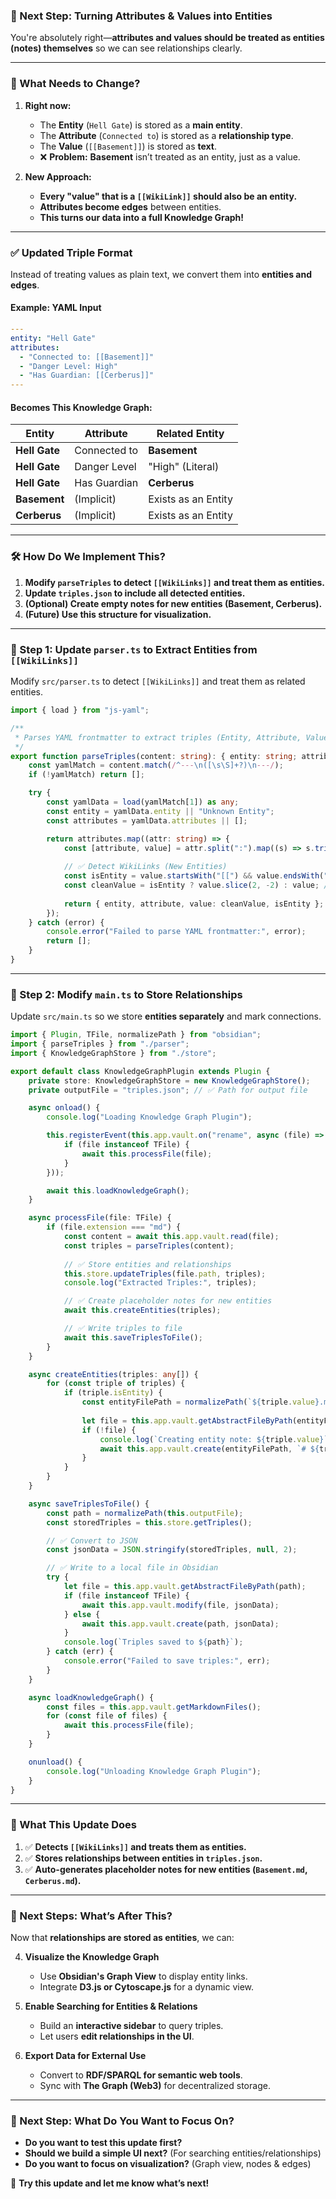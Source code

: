 ### **🚀 Next Step: Turning Attributes & Values into Entities**

You're absolutely right—**attributes and values should be treated as entities (notes) themselves** so we can see relationships clearly.

---

### **🔹 What Needs to Change?**

1. **Right now:**
    
    - The **Entity** (`Hell Gate`) is stored as a **main entity**.
    - The **Attribute** (`Connected to`) is stored as a **relationship type**.
    - The **Value** (`[[Basement]]`) is stored as **text**.
    - ❌ **Problem:** **Basement** isn’t treated as an entity, just as a value.
2. **New Approach:**
    
    - **Every "value" that is a `[[WikiLink]]` should also be an entity.**
    - **Attributes become edges** between entities.
    - **This turns our data into a full Knowledge Graph!**

---

### **✅ Updated Triple Format**

Instead of treating values as plain text, we convert them into **entities and edges**.

#### **Example: YAML Input**

```yaml
---
entity: "Hell Gate"
attributes:
  - "Connected to: [[Basement]]"
  - "Danger Level: High"
  - "Has Guardian: [[Cerberus]]"
---
```

#### **Becomes This Knowledge Graph:**

|Entity|Attribute|Related Entity|
|---|---|---|
|**Hell Gate**|Connected to|**Basement**|
|**Hell Gate**|Danger Level|"High" (Literal)|
|**Hell Gate**|Has Guardian|**Cerberus**|
|**Basement**|(Implicit)|Exists as an Entity|
|**Cerberus**|(Implicit)|Exists as an Entity|

---

### **🛠️ How Do We Implement This?**

1. **Modify `parseTriples` to detect `[[WikiLinks]]` and treat them as entities.**
2. **Update `triples.json` to include all detected entities.**
3. **(Optional) Create empty notes for new entities (Basement, Cerberus).**
4. **(Future) Use this structure for visualization.**

---

### **🔹 Step 1: Update `parser.ts` to Extract Entities from `[[WikiLinks]]`**

Modify `src/parser.ts` to detect `[[WikiLinks]]` and treat them as related entities.

```ts
import { load } from "js-yaml";

/**
 * Parses YAML frontmatter to extract triples (Entity, Attribute, Value).
 */
export function parseTriples(content: string): { entity: string; attribute: string; value: string, isEntity: boolean }[] {
    const yamlMatch = content.match(/^---\n([\s\S]+?)\n---/);
    if (!yamlMatch) return [];

    try {
        const yamlData = load(yamlMatch[1]) as any;
        const entity = yamlData.entity || "Unknown Entity";
        const attributes = yamlData.attributes || [];

        return attributes.map((attr: string) => {
            const [attribute, value] = attr.split(":").map((s) => s.trim());
            
            // ✅ Detect WikiLinks (New Entities)
            const isEntity = value.startsWith("[[") && value.endsWith("]]");
            const cleanValue = isEntity ? value.slice(2, -2) : value; // Remove [[ ]]
            
            return { entity, attribute, value: cleanValue, isEntity };
        });
    } catch (error) {
        console.error("Failed to parse YAML frontmatter:", error);
        return [];
    }
}
```

---

### **🔹 Step 2: Modify `main.ts` to Store Relationships**

Update `src/main.ts` so we store **entities separately** and mark connections.

```ts
import { Plugin, TFile, normalizePath } from "obsidian";
import { parseTriples } from "./parser";
import { KnowledgeGraphStore } from "./store";

export default class KnowledgeGraphPlugin extends Plugin {
    private store: KnowledgeGraphStore = new KnowledgeGraphStore();
    private outputFile = "triples.json"; // ✅ Path for output file

    async onload() {
        console.log("Loading Knowledge Graph Plugin");

        this.registerEvent(this.app.vault.on("rename", async (file) => {
            if (file instanceof TFile) {
                await this.processFile(file);
            }
        }));

        await this.loadKnowledgeGraph();
    }

    async processFile(file: TFile) {
        if (file.extension === "md") {
            const content = await this.app.vault.read(file);
            const triples = parseTriples(content);
            
            // ✅ Store entities and relationships
            this.store.updateTriples(file.path, triples);
            console.log("Extracted Triples:", triples);

            // ✅ Create placeholder notes for new entities
            await this.createEntities(triples);

            // ✅ Write triples to file
            await this.saveTriplesToFile();
        }
    }

    async createEntities(triples: any[]) {
        for (const triple of triples) {
            if (triple.isEntity) {
                const entityFilePath = normalizePath(`${triple.value}.md`);
                
                let file = this.app.vault.getAbstractFileByPath(entityFilePath);
                if (!file) {
                    console.log(`Creating entity note: ${triple.value}`);
                    await this.app.vault.create(entityFilePath, `# ${triple.value}\n\n*This entity was auto-generated.*`);
                }
            }
        }
    }

    async saveTriplesToFile() {
        const path = normalizePath(this.outputFile);
        const storedTriples = this.store.getTriples();

        // ✅ Convert to JSON
        const jsonData = JSON.stringify(storedTriples, null, 2);

        // ✅ Write to a local file in Obsidian
        try {
            let file = this.app.vault.getAbstractFileByPath(path);
            if (file instanceof TFile) {
                await this.app.vault.modify(file, jsonData);
            } else {
                await this.app.vault.create(path, jsonData);
            }
            console.log(`Triples saved to ${path}`);
        } catch (err) {
            console.error("Failed to save triples:", err);
        }
    }

    async loadKnowledgeGraph() {
        const files = this.app.vault.getMarkdownFiles();
        for (const file of files) {
            await this.processFile(file);
        }
    }

    onunload() {
        console.log("Unloading Knowledge Graph Plugin");
    }
}
```

---

### **🚀 What This Update Does**

1. ✅ **Detects `[[WikiLinks]]` and treats them as entities.**
2. ✅ **Stores relationships between entities in `triples.json`.**
3. ✅ **Auto-generates placeholder notes for new entities (`Basement.md`, `Cerberus.md`).**

---

### **📌 Next Steps: What’s After This?**

Now that **relationships are stored as entities**, we can:

4. **Visualize the Knowledge Graph**
    
    - Use **Obsidian's Graph View** to display entity links.
    - Integrate **D3.js or Cytoscape.js** for a dynamic view.
5. **Enable Searching for Entities & Relations**
    
    - Build an **interactive sidebar** to query triples.
    - Let users **edit relationships in the UI**.
6. **Export Data for External Use**
    
    - Convert to **RDF/SPARQL for semantic web tools**.
    - Sync with **The Graph (Web3)** for decentralized storage.

---

### **🚀 Next Step: What Do You Want to Focus On?**

- **Do you want to test this update first?**
- **Should we build a simple UI next?** (For searching entities/relationships)
- **Do you want to focus on visualization?** (Graph view, nodes & edges)

🚀 **Try this update and let me know what’s next!**
